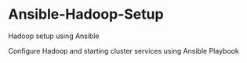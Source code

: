 # Ansible-Hadoop-Setup
Hadoop setup using Ansible

Configure Hadoop and starting cluster services using Ansible Playbook

[logo]: https://github.com/adam-p/markdown-here/raw/master/src/common/images/icon48.png "Logo Title Text 2"
